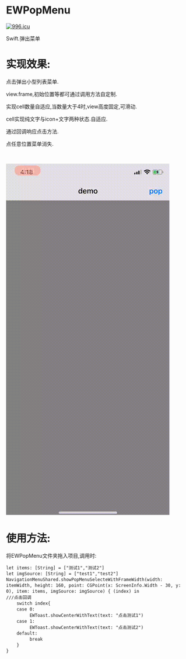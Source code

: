 # EWPopMenu
[![996.icu](https://img.shields.io/badge/link-996.icu-red.svg)](https://996.icu)

Swift.弹出菜单

# 实现效果:
点击弹出小型列表菜单.

view.frame,初始位置等都可通过调用方法自定制.

实现cell数量自适应,当数量大于4时,view高度固定,可滑动.

cell实现纯文字与icon+文字两种状态.自适应.

通过回调响应点击方法.

点任意位置菜单消失.

<br>

![效果图预览](https://github.com/WangLiquan/EWPopMenu/raw/master/image/demonstration.gif)

# 使用方法:
将EWPopMenu文件夹拖入项目,调用时:
```
let items: [String] = ["测试1","测试2"]
let imgSource: [String] = ["test1","test2"]
NavigationMenuShared.showPopMenuSelecteWithFrameWidth(width: itemWidth, height: 160, point: CGPoint(x: ScreenInfo.Width - 30, y: 0), item: items, imgSource: imgSource) { (index) in
///点击回调
    switch index{
    case 0:
         EWToast.showCenterWithText(text: "点击测试1")
    case 1:
         EWToast.showCenterWithText(text: "点击测试2")
    default:
         break
    }
}
```
